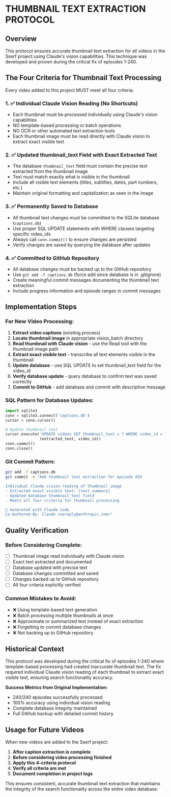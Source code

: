 # THUMBNAIL TEXT EXTRACTION PROTOCOL

## Overview
This protocol ensures accurate thumbnail text extraction for all videos in the Sserf project using Claude's vision capabilities. This technique was developed and proven during the critical fix of episodes 1-240.

## The Four Criteria for Thumbnail Text Processing

Every video added to this project MUST meet all four criteria:

### 1. ✅ Individual Claude Vision Reading (No Shortcuts)
- Each thumbnail must be processed individually using Claude's vision capabilities
- NO template-based processing or batch operations
- NO OCR or other automated text extraction tools
- Each thumbnail image must be read directly with Claude vision to extract exact visible text

### 2. ✅ Updated thumbnail_text Field with Exact Extracted Text
- The database `thumbnail_text` field must contain the precise text extracted from the thumbnail image
- Text must match exactly what is visible in the thumbnail
- Include all visible text elements (titles, subtitles, dates, part numbers, etc.)
- Maintain original formatting and capitalization as seen in the image

### 3. ✅ Permanently Saved to Database
- All thumbnail text changes must be committed to the SQLite database (`captions.db`)
- Use proper SQL UPDATE statements with WHERE clauses targeting specific video_ids
- Always call `conn.commit()` to ensure changes are persisted
- Verify changes are saved by querying the database after updates

### 4. ✅ Committed to GitHub Repository
- All database changes must be backed up to the GitHub repository
- Use `git add -f captions.db` (force add since database is in .gitignore)
- Create meaningful commit messages documenting the thumbnail text extraction
- Include progress information and episode ranges in commit messages

## Implementation Steps

### For New Video Processing:
1. **Extract video captions** (existing process)
2. **Locate thumbnail image** in appropriate vision_batch directory
3. **Read thumbnail with Claude vision** - use the Read tool with the thumbnail image path
4. **Extract exact visible text** - transcribe all text elements visible in the thumbnail
5. **Update database** - use SQL UPDATE to set thumbnail_text field for the video_id
6. **Verify database update** - query database to confirm text was saved correctly
7. **Commit to GitHub** - add database and commit with descriptive message

### SQL Pattern for Database Updates:
```python
import sqlite3
conn = sqlite3.connect('captions.db')
cursor = conn.cursor()

# Update thumbnail text
cursor.execute('UPDATE videos SET thumbnail_text = ? WHERE video_id = ?', 
               (extracted_text, video_id))
conn.commit()
conn.close()
```

### Git Commit Pattern:
```bash
git add -f captions.db
git commit -m "Add thumbnail text extraction for episode XXX

Individual Claude vision reading of thumbnail image
- Extracted exact visible text: [text summary]
- Updated database thumbnail_text field
- Meets all four criteria for thumbnail processing

🤖 Generated with Claude Code
Co-Authored-By: Claude <noreply@anthropic.com>"
```

## Quality Verification

### Before Considering Complete:
- [ ] Thumbnail image read individually with Claude vision
- [ ] Exact text extracted and documented
- [ ] Database updated with precise text
- [ ] Database changes committed and saved
- [ ] Changes backed up to GitHub repository
- [ ] All four criteria explicitly verified

### Common Mistakes to Avoid:
- ❌ Using template-based text generation
- ❌ Batch processing multiple thumbnails at once
- ❌ Approximate or summarized text instead of exact extraction
- ❌ Forgetting to commit database changes
- ❌ Not backing up to GitHub repository

## Historical Context

This protocol was developed during the critical fix of episodes 1-240 where template-based processing had created inaccurate thumbnail text. The fix required individual Claude vision reading of each thumbnail to extract exact visible text, ensuring search functionality accuracy.

**Success Metrics from Original Implementation:**
- 240/240 episodes successfully processed
- 100% accuracy using individual vision reading
- Complete database integrity maintained
- Full GitHub backup with detailed commit history

## Usage for Future Videos

When new videos are added to the Sserf project:

1. **After caption extraction is complete**
2. **Before considering video processing finished**
3. **Apply this 4-criteria protocol**
4. **Verify all criteria are met**
5. **Document completion in project logs**

This ensures consistent, accurate thumbnail text extraction that maintains the integrity of the search functionality across the entire video database.